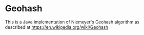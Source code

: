 # Geohash
This is a Java implementation of Niemeyer's Geohash algorithm as described at https://en.wikipedia.org/wiki/Geohash
